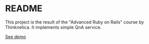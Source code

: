 # README

This project is the result of the "Advanced Ruby on Rails" course by Thinknetica.
It implements simple QnA service.

[See demo](http://questionandanswer.ml)
